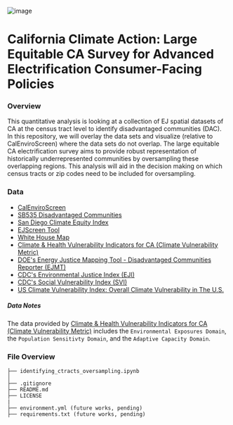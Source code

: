 ![image](https://github.com/The2035Initiative/Buffer_Protocol_2035_Initiative_draft/assets/141206781/a801039a-1760-48e7-915c-76a41e71eac8)
# California Climate Action: Large Equitable CA Survey for Advanced Electrification Consumer-Facing Policies

### Overview
This quantitative analysis is looking at a collection of EJ spatial datasets of CA at the census tract level to identify disadvantaged communities (DAC). In this repository, we will overlay the data sets and visualize (relative to CalEnviroScreen) where the data sets do not overlap. The large equitable CA electrification survey aims to provide robust representation of historically underrepresented communities by oversampling these overlapping regions. This analysis will aid in the decision making on which census tracts or zip codes need to be included for oversampling.


### Data
- [CalEnviroScreen](https://oehha.ca.gov/calenviroscreen/maps-data)
- [SB535 Disadvantaged Communities](https://oehha.ca.gov/calenviroscreen/sb535)
- [San Diego Climate Equity Index](https://www.arcgis.com/home/item.html?id=859711eac76f47a7996b39a424c5c222)
- [EJScreen Tool](https://www.epa.gov/ejscreen/download-ejscreen-data)
- [White House Map](https://screeningtool.geoplatform.gov/en/downloads#3/33.47/-97.5)
- [Climate & Health Vulnerability Indicators for CA (Climate Vulnerability Metric)](https://www.cdph.ca.gov/Programs/OHE/Pages/CC-Health-Vulnerability-Indicators.aspx#) 
- [DOE's Energy Justice Mapping Tool - Disadvantaged Communities Reporter (EJMT)](https://energyjustice.egs.anl.gov/)
- [CDC's Environmental Justice Index (EJI)](https://www.atsdr.cdc.gov/placeandhealth/eji/index.html)
- [CDC's Social Vulnerability Index (SVI)](https://www.atsdr.cdc.gov/placeandhealth/svi/index.html)
- [US Climate Vulnerability Index: Overall Climate Vulnerability in The U.S.](https://map.climatevulnerabilityindex.org/map/cvi_overall/usa?mapBoundaries=Tract&mapFilter=0&reportBoundaries=Tract&geoContext=State)

##### Data Notes

The data provided by [Climate & Health Vulnerability Indicators for CA (Climate Vulnerability Metric)](https://www.cdph.ca.gov/Programs/OHE/Pages/CC-Health-Vulnerability-Indicators.aspx#) includes the `Environmental Exposures Domain`, the `Population Sensitivty Domain`, and the `Adaptive Capacity Domain`.

### File Overview 
```
├── identifying_ctracts_oversampling.ipynb
│   
├── .gitignore
├── README.md
├── LICENSE
|
├── environment.yml (future works, pending)
├── requirements.txt (future works, pending)

```

